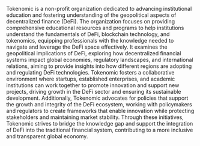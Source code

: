 Tokenomic is a non-profit organization dedicated to advancing institutional education and fostering understanding of the geopolitical aspects of decentralized finance (DeFi). The organization focuses on providing comprehensive educational resources and programs to help institutions understand the fundamentals of DeFi, blockchain technology, and tokenomics, equipping professionals with the knowledge needed to navigate and leverage the DeFi space effectively. It examines the geopolitical implications of DeFi, exploring how decentralized financial systems impact global economies, regulatory landscapes, and international relations, aiming to provide insights into how different regions are adopting and regulating DeFi technologies. Tokenomic fosters a collaborative environment where startups, established enterprises, and academic institutions can work together to promote innovation and support new projects, driving growth in the DeFi sector and ensuring its sustainable development. Additionally, Tokenomic advocates for policies that support the growth and integrity of the DeFi ecosystem, working with policymakers and regulators to create frameworks that enable innovation while protecting stakeholders and maintaining market stability. Through these initiatives, Tokenomic strives to bridge the knowledge gap and support the integration of DeFi into the traditional financial system, contributing to a more inclusive and transparent global economy.
